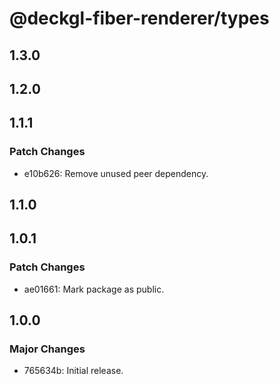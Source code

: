 # @deckgl-fiber-renderer/types

## 1.3.0

## 1.2.0

## 1.1.1

### Patch Changes

- e10b626: Remove unused peer dependency.

## 1.1.0

## 1.0.1

### Patch Changes

- ae01661: Mark package as public.

## 1.0.0

### Major Changes

- 765634b: Initial release.
